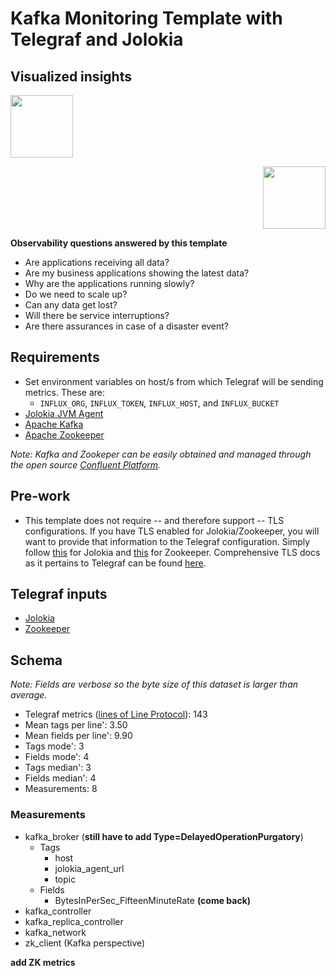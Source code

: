 # Kafka Monitoring Template with Telegraf and Jolokia

## Visualized insights

<p align="left">
  <img src="https://github.com/influxdata/community-templates/blob/kafka_template/kafka/kafka-dash-light.png" width="100"/>
</p>

<p align="right">
  <img src="https://github.com/influxdata/community-templates/blob/kafka_template/kafka/kafka-dash.png" width="100"/>
</p>

**Observability questions answered by this template**
* Are applications receiving all data?
* Are my business applications showing the latest data?
* Why are the applications running slowly?
* Do we need to scale up?
* Can any data get lost?
* Will there be service interruptions?
* Are there assurances in case of a disaster event?

## Requirements

* Set environment variables on host/s from which Telegraf will be sending metrics.  These are:
  - `INFLUX_ORG`, `INFLUX_TOKEN`, `INFLUX_HOST`, and `INFLUX_BUCKET`
* [Jolokia JVM Agent](https://jolokia.org/agent/jvm.html)
* [Apache Kafka](https://kafka.apache.org/documentation/)
* [Apache Zookeeper](https://zookeeper.apache.org/)

*Note: Kafka and Zookeper can be easily obtained and managed through the open source [Confluent Platform](https://www.confluent.io/download).*

## Pre-work

* This template does not require -- and therefore support -- TLS configurations.  If you have TLS enabled for Jolokia/Zookeeper, you will want to provide that information to the Telegraf configuration.  Simply follow [this](https://github.com/influxdata/telegraf/tree/master/plugins/inputs/jolokia2#jolokia-agent-configuration) for Jolokia and [this](https://github.com/influxdata/telegraf/tree/master/plugins/inputs/zookeeper#configuration) for Zookeeper.  Comprehensive TLS docs as it pertains to Telegraf can be found [here](https://github.com/influxdata/telegraf/blob/master/docs/TLS.md).

## Telegraf inputs
* [Jolokia](https://github.com/influxdata/telegraf/tree/master/plugins/inputs/jolokia2)
* [Zookeeper](https://github.com/influxdata/telegraf/tree/master/plugins/inputs/zookeeper)


## Schema
*Note: Fields are verbose so the byte size of this dataset is larger than average.*


* Telegraf metrics ([lines of Line Protocol](https://v2.docs.influxdata.com/v2.0/reference/syntax/line-protocol/)): 143
* Mean tags per line': 3.50
* Mean fields per line': 9.90
* Tags mode': 3
* Fields mode': 4
* Tags median': 3
* Fields median': 4
* Measurements: 8



<!-- ### Cardinality per broker
* Floor: **count this when fully instrumented**
* Ceiling: dependent on number of topics, partitions, error *types* incurred
* **provide information on how to predict cardinality with scale** -->

### Measurements
* kafka_broker (**still have to add Type=DelayedOperationPurgatory**)
  * Tags
    * host
    * jolokia_agent_url
    * topic
  * Fields
    * BytesInPerSec_FifteenMinuteRate
    **(come back)**
* kafka_controller
* kafka_replica_controller
* kafka_network
* zk_client (Kafka perspective)

**add ZK metrics**